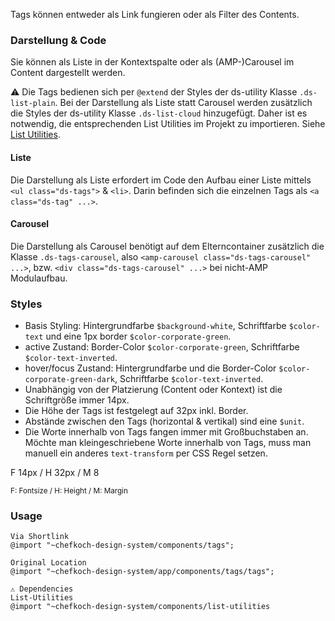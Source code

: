 Tags können entweder als Link fungieren oder als Filter des Contents. 

### Darstellung & Code
Sie können als Liste in der Kontextspalte oder als (AMP-)Carousel im Content dargestellt werden.

⚠ Die Tags bedienen sich per `@extend` der Styles der ds-utility Klasse `.ds-list-plain`. Bei der Darstellung als Liste statt Carousel werden zusätzlich die Styles der ds-utility Klasse `.ds-list-cloud` hinzugefügt. Daher ist es notwendig, die entsprechenden List Utilities im Projekt zu importieren. Siehe [List Utilities](/#group-utilities-component-list-utilities).

#### Liste
Die Darstellung als Liste erfordert im Code den Aufbau einer Liste mittels `<ul class="ds-tags">` & `<li>`. Darin befinden sich die einzelnen Tags als `<a class="ds-tag" ...>`.

#### Carousel 
Die Darstellung als Carousel benötigt auf dem Elterncontainer zusätzlich die Klasse `.ds-tags-carousel`, also `<amp-carousel class="ds-tags-carousel" ...>`, bzw. `<div class="ds-tags-carousel" ...>` bei nicht-AMP Modulaufbau.

### Styles
- Basis Styling: Hintergrundfarbe `$background-white`, Schriftfarbe `$color-text` und eine 1px border `$color-corporate-green`. 
- active Zustand: Border-Color `$color-corporate-green`, Schriftfarbe `$color-text-inverted`.
- hover/focus Zustand: Hintergrundfarbe und die Border-Color `$color-corporate-green-dark`, Schriftfarbe `$color-text-inverted`.
- Unabhängig von der Platzierung (Content oder Kontext) ist die Schriftgröße immer 14px.
- Die Höhe der Tags ist festgelegt auf 32px inkl. Border. 
- Abstände zwischen den Tags (horizontal & vertikal) sind eine `$unit`.
- Die Worte innerhalb von Tags fangen immer mit Großbuchstaben an. Möchte man kleingeschriebene Worte innerhalb von Tags, muss man manuell ein anderes `text-transform` per CSS Regel setzen.


F 14px / H 32px / M 8    

<small>F: Fontsize / H: Height / M: Margin</small>

### Usage  
    
    Via Shortlink
    @import "~chefkoch-design-system/components/tags";
    
    Original Location
    @import "~chefkoch-design-system/app/components/tags/tags";
    
    ⚠ Dependencies
    List-Utilities
    @import "~chefkoch-design-system/components/list-utilities
